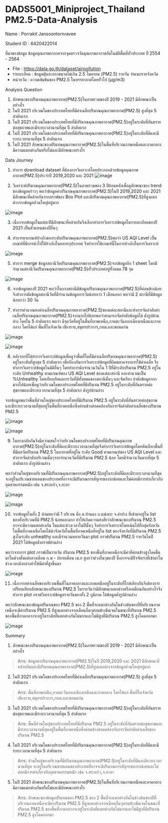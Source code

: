 # DADS5001_Miniproject_Thailand PM2.5-Data-Analysis
Name : Porrakit Jansoontornravee 

Student ID : 6420422014

ที่มาของข้อมูล 
ข้อมูลคุณภาพอากาศจากจุดตรวจวัดคุณภาพอากาศอัตโนมัติพื้นที่ทั่วประเทศ ปี 2554 - 2564
- File : https://data.go.th/dataset/airpollution
- รายละเอียด : ข้อมูลฝุ่นละอองขนาดไม่เกิน 2.5 ไมครอน (PM2.5) รายวัน จำแนกรายจังหวัด
- หน่วยวัด : ความเข้มข้นของ PM2.5 ในบรรยากาศโดยทั่วไป (µg/m3)

Analysis Question
1. ลักษณะของปริมาณคุณภาพอากาศ(PM2.5)ในภาพรวมของปี 2019 - 2021 มีลักษณะเป็นอย่างไร 
2. ในปี 2021 บริเวณใดของประเทศไทยที่มีค่าเฉลี่ยปริมาณคุณภาพอากาศ(PM2.5) สูงที่สุด 5 ลำดับแรก 
3. ในปี 2021 บริเวณใดของประเทศไทยที่มีปริมาณคุณภาพอากาศ(PM2.5)อยู่ในระดับที่อันตรายต่อสุขภาพและมีระยะเวลานานที่สุด 5 ลำดับแรก 
4. ในปี 2021 บริเวณใดของประเทศไทยที่มีปริมาณคุณภาพอากาศ(PM2.5)อยู่ในระดับที่ดีและมีระยะเวลานานที่สุด 5 ลำดับแรก 
5. ในปี 2021 ลักษณะของปริมาณคุณภาพอากาศ(PM2.5)ในพื้นที่บริเวณภาพเหนือและภาคกลางมีความแตกต่างกันหรือไม่และมีลักษณะอย่างไร

Data Journey 
1. ทำการ download dataset ที่ต้องการวิเคราะห์โดยประกอบด้วยข้อมูลคุณภาพอากาศ(PM2.5)ประจำปี 2019,2020 และ 2021
![image](https://user-images.githubusercontent.com/91737677/195867390-0a50166b-be03-4385-a7c5-70b738a6ba36.png)

2. วิเคราะห์ปริมาณคุณภาพอากาศ(PM2.5)ในภาพรวมของ 3 ปีย้อนหลังเพื่อดูลักษณะของ trend ของข้อมูลคร่าวๆ 
พบว่าข้อมูลค่าปริมาณคุณภาพอากาศ(PM2.5)ในปี 2019,2020 และ 2021 มีลักษณะที่คล้ายกันจากกราฟของ Box Plot และมีปริมาณคุณภาพอากาศ(PM2.5)ที่สูงแตกต่างจากข้อมูลส่วนใหญ่อยู่มาก

![image](https://user-images.githubusercontent.com/91737677/195871288-f3867e00-d7ef-4aac-ba75-dd789fdb7013.png)

3. เนื่องจากข้อมูลในแต่ละปีมีลักษณะที่คล้ายกันจึงเลือกทำการวิเคราะห์ข้อมูลในรายละเอียดของปี 2021 เป็นตัวแทนของปีอื่นๆ 

4. ทำการหาเกณฑ์อ้างอิงของระดับปริมาณคุณภาพอากาศ(PM2.5)พบว่า US AQI Level เป็นเกณฑ์ที่มีการนำไปใช้อ้างอิงในหลายๆประเทศ จึงทำการใช้เกณฑ์นี้ในการอ้างอิงในการวิเคราะห์

![image](https://user-images.githubusercontent.com/91737677/195874286-2b1b80f9-a0b9-451d-b96e-e7fb85e7c821.png)

5. ทำการ merge ข้อมูลสถานีวัดปริมาณคุณภาพอากาศ(PM2.5)จากข้อมูลอีก 1 sheet โดยมีจำนวนสถานีวัดปริมาณคุณภาพอากาศ(PM2.5)ทั่วประเทศอยู่ทั้งหมด 78 จุด

![image](https://user-images.githubusercontent.com/91737677/195875137-7f4aa45f-cb2d-4e1b-927d-15f7a960b252.png)

6. จากข้อมูลของปี 2021 พบว่าในบางสถานีมีข้อมูลปริมาณคุณภาพอากาศ(PM2.5)ที่ค่อนข้างน้อยจึงทำการตัดข้อมูลสถานีวัดที่มีจำนวนข้อมูลการวัดน้อยกว่า 1 เดือนออก พบว่ามี 2 สถานีที่มีข้อมูลน้อยกว่า 30 วัน

7. ทำการคำนวณหาค่าเฉลี่ยปริมาณคุณภาพอากาศ(PM2.5)ของแต่ละสถานีและทำการจัดลำดับค่าเฉลี่ยปริมาณคุณภาพอากาศ(PM2.5)จากมากไปน้อยพบว่าสามารถจัดลำดับข้อมูลได้ ดังรูปด้านล่าง โดยใน 5 ลำดับแรก พบว่า
มีจุดวัดที่อยู่ในพื้นที่ภาพเหนือ,ภาคตะวันออกเฉียงเหนือและภาคกลาง โดยได้แก่ พื้นที่ในจังหวัด เชียงราย,สมุทรปราการ,กทม.และขอนแก่น

![image](https://user-images.githubusercontent.com/91737677/195879745-135096f6-6267-4e0a-b718-9db41a21fd41.png)

![image](https://user-images.githubusercontent.com/91737677/195879458-ee73df3b-e698-4f98-abe2-8f014e6864fa.png)

8. หลังจากที่ได้ทำการวิเคราะห์ข้อมูลเพื่อดูว่าพื้นที่ใดที่มีค่าเฉลี่ยปริมาณคุณภาพอากาศ(PM2.5) อยู่ในระดับที่สูงสุด 5 ลำดับแรก เพื่อป้องกันการวิเคราะห์ข้อมูลที่ผิดพลาดจากการใช้ค่าเฉลี่ย จึงทำการวิเคราะห์ข้อมูลในมิติอื่นๆ
โดยทำการนับจำนวนวันใน 1 ปีที่มีระดับปริมาณ PM2.5 อยู่ในระดับ Unhealthy ตามเกณฑ์ของ US AQI Level ของแต่ละสถานี และคำนวณเป็น %Unhealthy โดยเทียบกับผลการวัดที่มีทั้งหมดของสถานีนั้นๆ และจัดเรียง
ลำดับข้อมูลจากมากไปน้อยเพื่อดูว่าบริเวณใดของประเทศไทยที่มีปริมาณ PM2.5 อยู่ในระดับที่อันตรายต่อสุขภาพและมีระยะเวลานานที่สุด 5 ลำดับแรก ดังรูปด้านล่าง

จากข้อมูลพบว่าพื้นที่ส่วนใหญ่ของประเทศไทยที่มีปริมาณ PM2.5 อยู่ในระดับที่อันตรายต่อสุขภาพและมีระยะเวลานานที่สุดอยู่ในพื้นที่ภาคเหนือซึ่งค่อนข้างสอดคล้องกับการจัดลำดับค่าเฉลี่ยของปริมาณ PM2.5

![image](https://user-images.githubusercontent.com/91737677/195882512-a3b799ed-c000-4b6d-ae6a-b6e43f7926dc.png)

![image](https://user-images.githubusercontent.com/91737677/195882555-c3324e31-d581-484b-a8e1-45a0b0a46ceb.png)

9. ในทางกลับกันจึงมีความสนใจว่าบริเวณใดของประเทศไทยที่มีปริมาณคุณภาพอากาศ(PM2.5)อยู่ในระดับที่ดีและมีระยะเวลานานที่สุดจึงทำการวิเคราะห์ข้อมูลโดยคัดเลือกพื้นที่ที่มีผลวัดปริมาณ PM2.5 ในอากาศที่อยู่ใน
ระดับ Good ตามเกณฑ์ของ US AQI Level และทำการจัดลำดับบริเวณนั้นๆจากจำนวนวันที่มีปริมาณ PM2.5 น้อย โดยมีจำนวนวันมากที่สุด 5 ลำดับแรก ดังรูปด้านล่าง

พบว่าส่วนใหญ่ของบริเวณที่มีปริมาณคุณภาพอากาศ(PM2.5)อยู่ในระดับที่ดีและมีระยะเวลานานที่สุด จะอยู่ในบริเวณชายแดนของประเทศที่อาจจะมีปริมาณการสัญจรของรถน้อยและไม่ค่อยมีการทำเกี่ยวกับอุตสาหกรรมหนัก เช่น 
จ.สระแก้ว,จ.ยะลา

![image](https://user-images.githubusercontent.com/91737677/195883667-3004aa76-631b-417f-a8d4-03c7129fe73d.png)

![image](https://user-images.githubusercontent.com/91737677/195883708-9e9fda04-a5a4-4873-98f9-4fd6b4debc59.png)

10. จากข้อมูลในทั้ง 2 ด้านพบว่ามี 1 บริเวณ คือ ต.บ้านดง อ.แม่เมาะ จ.ลำปาง ที่เข้ามาอยู่ใน list ของทั้งบริเวณที่มี PM2.5 น้อยและมาก ทำให้เกิดความสงสัยว่าลักษณะของปริมาณ PM2.5 อาจจะมีความแตกต่างกัน
ในแต่ละช่วงเวลาในปีนั้นๆ จึงทำการวิเคราะห์โดยเน้นไปที่กลุ่มจังหวัดในพื้นที่ภาคเหนือโดยได้นำจังหวัดในพื้นที่ภาคเหนือที่อยู่ใน list ของจังหวัดที่มีปริมาณ PM2.5 สูงในระดับ unhealthy และมีจำนวนหลายวันมา plot กราฟปริมาณ PM2.5 รายวันในปี 2021 ได้ข้อมูลดังกราฟด้านล่าง 

พบว่าจากการ plot กราฟเป็นรายวัน ปริมาณ PM2.5 ของพื้นที่ภาคเหนือจะมีค่าที่ค่อนข้างสูงโดดขึ้นมาในช่วงตั้งแต่กลางเดือน ก.พ - ปลายเดือน เม.ย สูงกว่าช่วงอื่นๆของปี ซึ่งอาจจะมีปัจจัยเร่งที่เข้ามาในช่วงเวลาดังกล่างทำให้มีค่าที่สูงขึ้นมา

![image](https://user-images.githubusercontent.com/91737677/195885899-110d4a1b-9c30-4799-85a1-087f05733b26.png)

11. เนื่องจากค่าเฉลี่ยของบริเวณพื้นที่ในภาคกลางและภาคเหนืออยู่ในระดับที่ใกล้เคียงกันจึงต้องการเปรียบเทียบลักษณะของปริมาณ PM2.5 ในรายวันว่ามีลักษณะแตกต่างหรือเหมือนกันอย่างไรจึงทำการ plot กราฟวิเคราะห์ข้อมูลรายวันของทั้ง 2 ภูมิภาค ได้ข้อมูลดังรูปด้านล่าง 

พบว่าลักษณะของข้อมูลปริมาณของ PM2.5 ของ 2 พื้นที่จะแตกต่างกันในช่วงต้นของปีที่บริเวณภาคเหนือจะมีค่าปริมาณ PM2.5 ที่สูงแตกต่างจากเดือนอื่นๆค่อนข้างชัดเจนในขณะที่ปริมาณ PM2.5 ของพื้นที่ภาคกลางจะอยู่ในระดับที่แตกต่างกันไม่มากและไม่มีสูงที่มีปริมาณ PM2.5 สูงโดดออกมา

![image](https://user-images.githubusercontent.com/91737677/195890490-ea03e23e-6030-4889-ba1c-e574ee903447.png)

Summary
1. ลักษณะของปริมาณคุณภาพอากาศ(PM2.5)ในภาพรวมของปี 2019 - 2021 มีลักษณะเป็นอย่างไร 
> Ans: ข้อมูลค่าปริมาณคุณภาพอากาศ(PM2.5)ในปี 2019,2020 และ 2021 มีลักษณะที่คล้ายกันและมีปริมาณคุณภาพอากาศ(PM2.5)ที่สูงแตกต่างจากข้อมูลส่วนใหญ่อยู่มาก
2. ในปี 2021 บริเวณใดของประเทศไทยที่มีค่าเฉลี่ยปริมาณคุณภาพอากาศ(PM2.5) สูงที่สุด 5 ลำดับแรก 
> Ans: พื้นที่ภาพเหนือ,ภาคตะวันออกเฉียงเหนือและภาคกลาง โดยได้แก่ พื้นที่ในจังหวัด เชียงราย,สมุทรปราการ,กทม.และขอนแก่น
3. ในปี 2021 บริเวณใดของประเทศไทยที่มีปริมาณคุณภาพอากาศ(PM2.5)อยู่ในระดับที่อันตรายต่อสุขภาพและมีระยะเวลานานที่สุด 5 ลำดับแรก 
> Ans: พื้นที่ส่วนใหญ่ของประเทศไทยที่มีปริมาณ PM2.5 อยู่ในระดับที่อันตรายต่อสุขภาพและมีระยะเวลานานที่สุดอยู่ในพื้นที่ภาคเหนือซึ่งค่อนข้างสอดคล้องกับการจัดลำดับค่าเฉลี่ยของปริมาณ PM2.5
4. ในปี 2021 บริเวณใดของประเทศไทยที่มีปริมาณคุณภาพอากาศ(PM2.5)อยู่ในระดับที่ดีและมีระยะเวลานานที่สุด 5 ลำดับแรก 
> Ans: ส่วนใหญ่ของบริเวณที่มีปริมาณคุณภาพอากาศ(PM2.5)อยู่ในระดับที่ดีและมีระยะเวลานานที่สุด จะอยู่ในบริเวณชายแดนของประเทศที่อาจจะมีปริมาณการสัญจรของรถน้อยและไม่ค่อยมีการทำเกี่ยวกับอุตสาหกรรมหนัก เช่น 
จ.สระแก้ว,จ.ยะลา
5. ในปี 2021 ลักษณะของปริมาณคุณภาพอากาศ(PM2.5)ในพื้นที่บริเวณภาพเหนือและภาคกลางมีความแตกต่างกันหรือไม่และมีลักษณะอย่างไร
> Ans: ลักษณะของข้อมูลปริมาณของ PM2.5 ของ 2 พื้นที่จะแตกต่างกันในช่วงต้นของปีที่บริเวณภาคเหนือจะมีค่าปริมาณ PM2.5 ที่สูงแตกต่างจากเดือนอื่นๆค่อนข้างชัดเจนในขณะที่ปริมาณ PM2.5 ของพื้นที่ภาคกลางจะอยู่ในระดับที่แตกต่างกันไม่มากและไม่มีสูงที่มีปริมาณ PM2.5 สูงโดดออกมา





